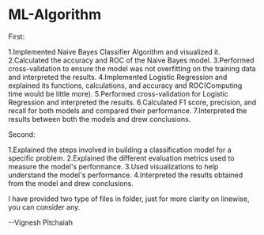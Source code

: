 # ML-Algorithm
First:

1.Implemented Naive Bayes Classifier Algorithm and visualized it.
2.Calculated the accuracy and ROC of the Naive Bayes model.
3.Performed cross-validation to ensure the model was not overfitting on the training data and interpreted the results.
4.Implemented Logistic Regression and explained its functions, calculations, and accuracy and ROC(Computing time would be little more).
5.Performed cross-validation for Logistic Regression and interpreted the results.
6.Calculated F1 score, precision, and recall for both models and compared their performance.
7.Interpreted the results between both the models and drew conclusions.

Second:

1.Explained the steps involved in building a classification model for a specific problem.
2.Explained the different evaluation metrics used to measure the model's performance.
3.Used visualizations to help understand the model's performance.
4.Interpreted the results obtained from the model and drew conclusions.

I have provided two type of files in folder, just for more clarity on linewise, you can consider any.


--Vignesh Pitchaiah
